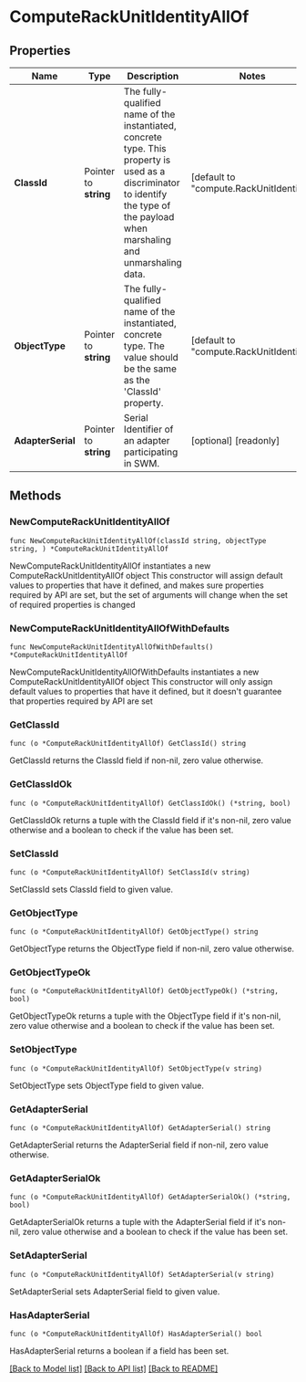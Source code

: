 # ComputeRackUnitIdentityAllOf

## Properties

Name | Type | Description | Notes
------------ | ------------- | ------------- | -------------
**ClassId** | Pointer to **string** | The fully-qualified name of the instantiated, concrete type. This property is used as a discriminator to identify the type of the payload when marshaling and unmarshaling data. | [default to "compute.RackUnitIdentity"]
**ObjectType** | Pointer to **string** | The fully-qualified name of the instantiated, concrete type. The value should be the same as the &#39;ClassId&#39; property. | [default to "compute.RackUnitIdentity"]
**AdapterSerial** | Pointer to **string** | Serial Identifier of an adapter participating in SWM. | [optional] [readonly] 

## Methods

### NewComputeRackUnitIdentityAllOf

`func NewComputeRackUnitIdentityAllOf(classId string, objectType string, ) *ComputeRackUnitIdentityAllOf`

NewComputeRackUnitIdentityAllOf instantiates a new ComputeRackUnitIdentityAllOf object
This constructor will assign default values to properties that have it defined,
and makes sure properties required by API are set, but the set of arguments
will change when the set of required properties is changed

### NewComputeRackUnitIdentityAllOfWithDefaults

`func NewComputeRackUnitIdentityAllOfWithDefaults() *ComputeRackUnitIdentityAllOf`

NewComputeRackUnitIdentityAllOfWithDefaults instantiates a new ComputeRackUnitIdentityAllOf object
This constructor will only assign default values to properties that have it defined,
but it doesn't guarantee that properties required by API are set

### GetClassId

`func (o *ComputeRackUnitIdentityAllOf) GetClassId() string`

GetClassId returns the ClassId field if non-nil, zero value otherwise.

### GetClassIdOk

`func (o *ComputeRackUnitIdentityAllOf) GetClassIdOk() (*string, bool)`

GetClassIdOk returns a tuple with the ClassId field if it's non-nil, zero value otherwise
and a boolean to check if the value has been set.

### SetClassId

`func (o *ComputeRackUnitIdentityAllOf) SetClassId(v string)`

SetClassId sets ClassId field to given value.


### GetObjectType

`func (o *ComputeRackUnitIdentityAllOf) GetObjectType() string`

GetObjectType returns the ObjectType field if non-nil, zero value otherwise.

### GetObjectTypeOk

`func (o *ComputeRackUnitIdentityAllOf) GetObjectTypeOk() (*string, bool)`

GetObjectTypeOk returns a tuple with the ObjectType field if it's non-nil, zero value otherwise
and a boolean to check if the value has been set.

### SetObjectType

`func (o *ComputeRackUnitIdentityAllOf) SetObjectType(v string)`

SetObjectType sets ObjectType field to given value.


### GetAdapterSerial

`func (o *ComputeRackUnitIdentityAllOf) GetAdapterSerial() string`

GetAdapterSerial returns the AdapterSerial field if non-nil, zero value otherwise.

### GetAdapterSerialOk

`func (o *ComputeRackUnitIdentityAllOf) GetAdapterSerialOk() (*string, bool)`

GetAdapterSerialOk returns a tuple with the AdapterSerial field if it's non-nil, zero value otherwise
and a boolean to check if the value has been set.

### SetAdapterSerial

`func (o *ComputeRackUnitIdentityAllOf) SetAdapterSerial(v string)`

SetAdapterSerial sets AdapterSerial field to given value.

### HasAdapterSerial

`func (o *ComputeRackUnitIdentityAllOf) HasAdapterSerial() bool`

HasAdapterSerial returns a boolean if a field has been set.


[[Back to Model list]](../README.md#documentation-for-models) [[Back to API list]](../README.md#documentation-for-api-endpoints) [[Back to README]](../README.md)


